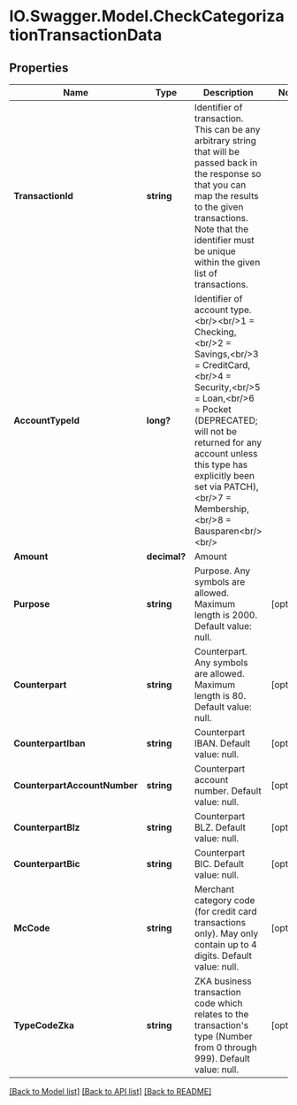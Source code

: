 # IO.Swagger.Model.CheckCategorizationTransactionData
## Properties

Name | Type | Description | Notes
------------ | ------------- | ------------- | -------------
**TransactionId** | **string** | Identifier of transaction. This can be any arbitrary string that will be passed back in the response so that you can map the results to the given transactions. Note that the identifier must be unique within the given list of transactions. | 
**AccountTypeId** | **long?** | Identifier of account type.&lt;br/&gt;&lt;br/&gt;1 &#x3D; Checking,&lt;br/&gt;2 &#x3D; Savings,&lt;br/&gt;3 &#x3D; CreditCard,&lt;br/&gt;4 &#x3D; Security,&lt;br/&gt;5 &#x3D; Loan,&lt;br/&gt;6 &#x3D; Pocket (DEPRECATED; will not be returned for any account unless this type has explicitly been set via PATCH),&lt;br/&gt;7 &#x3D; Membership,&lt;br/&gt;8 &#x3D; Bausparen&lt;br/&gt;&lt;br/&gt; | 
**Amount** | **decimal?** | Amount | 
**Purpose** | **string** | Purpose. Any symbols are allowed. Maximum length is 2000. Default value: null. | [optional] 
**Counterpart** | **string** | Counterpart. Any symbols are allowed. Maximum length is 80. Default value: null. | [optional] 
**CounterpartIban** | **string** | Counterpart IBAN. Default value: null. | [optional] 
**CounterpartAccountNumber** | **string** | Counterpart account number. Default value: null. | [optional] 
**CounterpartBlz** | **string** | Counterpart BLZ. Default value: null. | [optional] 
**CounterpartBic** | **string** | Counterpart BIC. Default value: null. | [optional] 
**McCode** | **string** | Merchant category code (for credit card transactions only). May only contain up to 4 digits. Default value: null. | [optional] 
**TypeCodeZka** | **string** | ZKA business transaction code which relates to the transaction&#39;s type (Number from 0 through 999). Default value: null. | [optional] 

[[Back to Model list]](../README.md#documentation-for-models) [[Back to API list]](../README.md#documentation-for-api-endpoints) [[Back to README]](../README.md)

